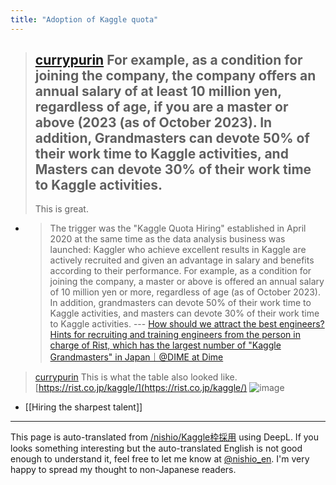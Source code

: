 ```yaml
---
title: "Adoption of Kaggle quota"
---
```


> [currypurin](https://twitter.com/currypurin/status/1721498249843114430/photo/1) For example, as a condition for joining the company, the company offers an annual salary of at least 10 million yen, regardless of age, if you are a master or above (2023 (as of October 2023).
>  In addition, Grandmasters can devote 50% of their work time to Kaggle activities, and Masters can devote 30% of their work time to Kaggle activities.
>  ---
>  This is great.
- > The trigger was the "Kaggle Quota Hiring" established in April 2020 at the same time as the data analysis business was launched: Kaggler who achieve excellent results in Kaggle are actively recruited and given an advantage in salary and benefits according to their performance. For example, as a condition for joining the company, a master or above is offered an annual salary of 10 million yen or more, regardless of age (as of October 2023). In addition, grandmasters can devote 50% of their work time to Kaggle activities, and masters can devote 30% of their work time to Kaggle activities. --- [How should we attract the best engineers? Hints for recruiting and training engineers from the person in charge of Rist, which has the largest number of "Kaggle Grandmasters" in Japan｜@DIME at Dime](https://dime.jp/genre/1680162/)


> [currypurin](https://twitter.com/currypurin/status/1721498570506080497) This is what the table also looked like.
>  [https://rist.co.jp/kaggle/](https://rist.co.jp/kaggle/)
>  ![image](https://pbs.twimg.com/media/F-P9vrFbcAA1_to?format=jpg&name=medium#.png)

- [[Hiring the sharpest talent]]

---
This page is auto-translated from [/nishio/Kaggle枠採用](https://scrapbox.io/nishio/Kaggle枠採用) using DeepL. If you looks something interesting but the auto-translated English is not good enough to understand it, feel free to let me know at [@nishio_en](https://twitter.com/nishio_en). I'm very happy to spread my thought to non-Japanese readers.